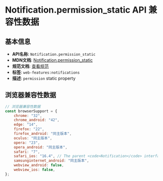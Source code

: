 # Notification.permission_static API 兼容性数据

## 基本信息

- **API名称**: `Notification.permission_static`
- **MDN文档**: [Notification.permission_static](https://developer.mozilla.org/docs/Web/API/Notification/permission_static)
- **规范文档**: [查看规范](https://notifications.spec.whatwg.org/#dom-notification-permission)
- **标签**: `web-features:notifications`
- **描述**: `permission` static property

## 浏览器兼容性数据

```javascript
// 浏览器兼容性数据
const browserSupport = {
    chrome: "32",
    chrome_android: "42",
    edge: "14",
    firefox: "22",
    firefox_android: "同主版本",
    oculus: "同主版本",
    opera: "23",
    opera_android: "同主版本",
    safari: "7",
    safari_ios: "16.4", // The parent <code>Notification</code> interface is undefined unless the page is a web app saved to th...,
    samsunginternet_android: "同主版本",
    webview_android: false,
    webview_ios: false,
};

```

